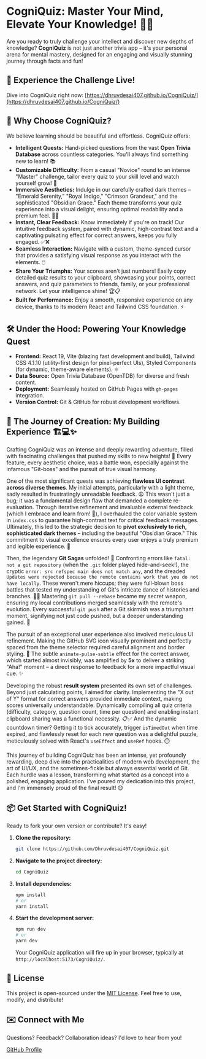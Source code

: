 # CogniQuiz: Master Your Mind, Elevate Your Knowledge! 🧠✨

Are you ready to truly challenge your intellect and discover new depths of knowledge? **CogniQuiz** is not just another trivia app – it's your personal arena for mental mastery, designed for an engaging and visually stunning journey through facts and fun!

## 🚀 Experience the Challenge Live!

Dive into CogniQuiz right now: [https://dhruvdesai407.github.io/CogniQuiz/](https://dhruvdesai407.github.io/CogniQuiz/)

## 🎯 Why Choose CogniQuiz?

We believe learning should be beautiful and effortless. CogniQuiz offers:

* **Intelligent Quests:** Hand-picked questions from the vast **Open Trivia Database** across countless categories. You'll always find something new to learn! 📚
* **Customizable Difficulty:** From a casual "Novice" round to an intense "Master" challenge, tailor every quiz to your skill level and watch yourself grow! 💪
* **Immersive Aesthetics:** Indulge in our carefully crafted dark themes – "Emerald Serenity," "Royal Indigo," "Crimson Grandeur," and the sophisticated "Obsidian Grace." Each theme transforms your quiz experience into a visual delight, ensuring optimal readability and a premium feel. 🎨✨
* **Instant, Clear Feedback:** Know immediately if you're on track! Our intuitive feedback system, paired with dynamic, high-contrast text and a captivating pulsating effect for correct answers, keeps you fully engaged. ✅❌
* **Seamless Interaction:** Navigate with a custom, theme-synced cursor that provides a satisfying visual response as you interact with the elements. 🖱️
* **Share Your Triumphs:** Your scores aren't just numbers! Easily copy detailed quiz results to your clipboard, showcasing your points, correct answers, and quiz parameters to friends, family, or your professional network. Let your intelligence shine! 🏆📋
* **Built for Performance:** Enjoy a smooth, responsive experience on any device, thanks to its modern React and Tailwind CSS foundation. ⚡

## 🛠️ Under the Hood: Powering Your Knowledge Quest

* **Frontend:** React 19, Vite (blazing fast development and build), Tailwind CSS 4.1.10 (utility-first design for pixel-perfect UIs), Styled Components (for dynamic, theme-aware elements). ⚛️
* **Data Source:** Open Trivia Database (OpenTDB) for diverse and fresh content.
* **Deployment:** Seamlessly hosted on GitHub Pages with `gh-pages` integration.
* **Version Control:** Git & GitHub for robust development workflows.

## 🚧 The Journey of Creation: My Building Experience 🏗️💻✨

Crafting CogniQuiz was an intense and deeply rewarding adventure, filled with fascinating challenges that pushed my skills to new heights! 🤯 Every feature, every aesthetic choice, was a battle won, especially against the infamous "Git-boss" and the pursuit of true visual harmony.

One of the most significant quests was achieving **flawless UI contrast across diverse themes**. My initial attempts, particularly with a light theme, sadly resulted in frustratingly unreadable feedback. 😩 This wasn't just a bug; it was a fundamental design flaw that demanded a complete re-evaluation. Through iterative refinement and invaluable external feedback (which I embrace and learn from! 🙏), I overhauled the color variable system in `index.css` to guarantee high-contrast text for critical feedback messages. Ultimately, this led to the strategic decision to **pivot exclusively to rich, sophisticated dark themes** – including the beautiful "Obsidian Grace." This commitment to visual excellence ensures every user enjoys a truly premium and legible experience. 🎉

Then, the legendary **Git Sagas** unfolded! 📜 Confronting errors like `fatal: not a git repository` (when the `.git` folder played hide-and-seek!), the cryptic `error: src refspec main does not match any`, and the dreaded `Updates were rejected because the remote contains work that you do not have locally`. These weren't mere hiccups; they were full-blown boss battles that tested my understanding of Git's intricate dance of histories and branches. 😵‍💫 Mastering `git pull --rebase` became my secret weapon, ensuring my local contributions merged seamlessly with the remote's evolution. Every successful `git push` after a Git skirmish was a triumphant moment, signifying not just code pushed, but a deeper understanding gained. 💪

The pursuit of an exceptional user experience also involved meticulous UI refinement. Making the GitHub SVG icon visually prominent and perfectly spaced from the theme selector required careful alignment and border styling. 📐 The subtle `animate-pulse-subtle` effect for the correct answer, which started almost invisibly, was amplified by **5x** to deliver a striking "Aha!" moment – a direct response to feedback for a more impactful visual cue. ✨

Developing the robust **result system** presented its own set of challenges. Beyond just calculating points, I aimed for clarity. Implementing the "X out of Y" format for correct answers provided immediate context, making scores universally understandable. Dynamically compiling all quiz criteria (difficulty, category, question count, time per question) and enabling instant clipboard sharing was a functional necessity. 📋✅ And the dynamic countdown timer? Getting it to tick accurately, trigger `isTimedOut` when time expired, and flawlessly reset for each new question was a delightful puzzle, meticulously solved with React's `useEffect` and `useRef` hooks. ⏱️

This journey of building CogniQuiz has been an intense, yet profoundly rewarding, deep dive into the practicalities of modern web development, the art of UI/UX, and the sometimes-fickle but always essential world of Git. Each hurdle was a lesson, transforming what started as a concept into a polished, engaging application. I've poured my dedication into this project, and I'm immensely proud of the final result! 😊

## 📦 Get Started with CogniQuiz!

Ready to fork your own version or contribute? It's easy!

1.  **Clone the repository:**
    ```bash
    git clone https://github.com/Dhruvdesai407/CogniQuiz.git
    ```
2.  **Navigate to the project directory:**
    ```bash
    cd CogniQuiz
    ```
3.  **Install dependencies:**
    ```bash
    npm install
    # or
    yarn install
    ```
4.  **Start the development server:**
    ```bash
    npm run dev
    # or
    yarn dev
    ```
    Your CogniQuiz application will fire up in your browser, typically at `http://localhost:5173/CogniQuiz/`.

## 📜 License

This project is open-sourced under the [MIT License](LICENSE.md). Feel free to use, modify, and distribute!

## ✉️ Connect with Me

Questions? Feedback? Collaboration ideas? I'd love to hear from you!

[GitHub Profile](https://github.com/Dhruvdesai407)
